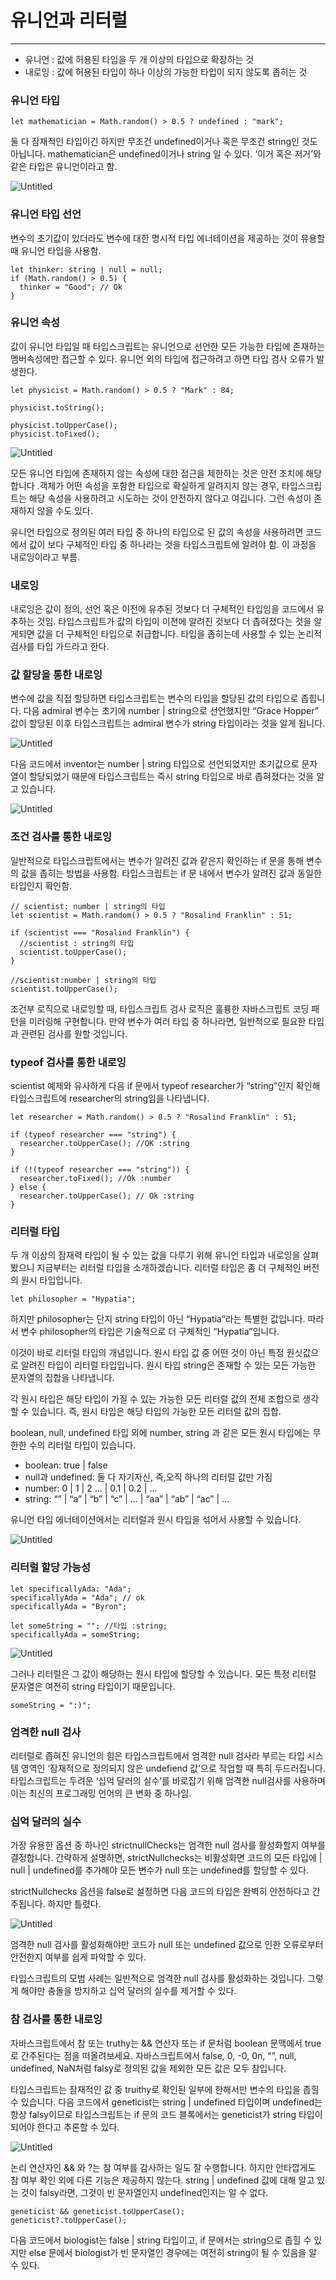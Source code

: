 # 유니언과 리터럴

---

- 유니언 : 값에 허용된 타입을 두 개 이상의 타입으로 확장하는 것
- 내로잉 : 값에 허용된 타입이 하나 이상의 가능한 타입이 되지 않도록 좁히는 것

### 유니언 타입

```tsx
let mathematician = Math.random() > 0.5 ? undefined : "mark";
```

둘 다 잠재적인 타입이긴 하지만 무조건 undefined이거나 혹은 무조건 string인 것도 아닙니다. mathematician은 undefined이거나 string 일 수 있다. ‘이거 혹은 저거’와 같은 타입은 유니언이라고 함.

![Untitled](https://s3-us-west-2.amazonaws.com/secure.notion-static.com/0082608c-a10e-4662-8f75-448a3101b0d0/Untitled.png)

### 유니언 타입 선언

변수의 초기값이 있더라도 변수에 대한 명시적 타입 에너테이션을 제공하는 것이 유용할 때 유니언 타입을 사용함.

```tsx
let thinker: string | null = null;
if (Math.random() > 0.5) {
  thinker = "Good"; // Ok
}
```

### 유니언 속성

값이 유니언 타입일 때 타입스크립트는 유니언으로 선언한 모든 가능한 타입에 존재하는 멤버속성에만 접근할 수 있다. 유니언 외의 타입에 접근하려고 하면 타입 검사 오류가 발생한다.

```tsx
let physicist = Math.random() > 0.5 ? "Mark" : 84;

physicist.toString();

physicist.toUpperCase();
physicist.toFixed();
```

![Untitled](https://s3-us-west-2.amazonaws.com/secure.notion-static.com/f68e2959-a3d5-40df-927f-f48f9bf01405/Untitled.png)

모든 유니언 타입에 존재하지 않는 속성에 대한 접근을 제한하는 것은 안전 조치에 해당합니다 .객체가 어떤 속성을 포함한 타입으로 확실하게 알려지지 않는 경우, 타입스크립트는 해당 속성을 사용하려고 시도하는 것이 안전하지 않다고 여깁니다. 그런 속성이 존재하지 않을 수도 있다.

유니언 타입으로 정의된 여러 타입 중 하나의 타입으로 된 값의 속성을 사용하려면 코드에서 값이 보다 구체적인 타입 중 하나라는 것을 타입스크립트에 알려야 함. 이 과정을 내로잉이라고 부름.

### 내로잉

내로잉은 값이 정의, 선언 혹은 이전에 유추된 것보다 더 구체적인 타입임을 코드에서 유추하는 것임. 타입스크립트가 값의 타입이 이전에 알려진 것보다 더 좁혀졌다는 것을 알게되면 값을 더 구체적인 타입으로 취급합니다. 타입을 좁히는데 사용할 수 있는 논리적 검사를 타입 가드라고 한다.

### 값 할당을 통한 내로잉

변수에 값을 직접 할당하면 타입스크립트는 변수의 타입을 할당된 값의 타입으로 좁힙니다. 다음 admiral 변수는 초기에 number | string으로 선언했지만 “Grace Hopper” 값이 할당된 이후 타입스크립트는 admiral 변수가 string 타입이라는 것을 알게 됩니다.

![Untitled](https://s3-us-west-2.amazonaws.com/secure.notion-static.com/56d55dc5-ffc1-4382-91b5-b947fb299cf2/Untitled.png)

다음 코드에서 inventor는 number | string 타입으로 선언되었지만 초기값으로 문자열이 할당되었기 때문에 타입스크립트는 즉시 string 타입으로 바로 좁혀졌다는 것을 알고 있습니다.

![Untitled](https://s3-us-west-2.amazonaws.com/secure.notion-static.com/1e25b09d-2aef-49e2-b805-d6b02c0b459a/Untitled.png)

### 조건 검사를 통한 내로잉

일반적으로 타입스크립트에서는 변수가 알려진 값과 같은지 확인하는 if 문을 통해 변수의 값을 좁히는 방법을 사용함. 타입스크립트는 if 문 내에서 변수가 알려진 값과 동일한 타입인지 확인함.

```tsx
// scientist: number | string의 타입
let scientist = Math.random() > 0.5 ? "Rosalind Franklin" : 51;

if (scientist === "Rosalind Franklin") {
  //scientist : string의 타입
  scientist.toUpperCase();
}

//scientist:number | string의 타입
scientist.toUpperCase();
```

조건부 로직으로 내로잉할 때, 타입스크립트 검사 로직은 훌륭한 자바스크립트 코딩 패턴을 미러링해 구현합니다. 만약 변수가 여러 타입 중 하나라면, 일반적으로 필요한 타입과 관련된 검사를 원할 것입니다.

### typeof 검사를 통한 내로잉

scientist 예제와 유사하게 다음 if 문에서 typeof researcher가 “string”인지 확인해 타입스크립트에 researcher의 string임을 나타냅니다.

```tsx
let researcher = Math.random() > 0.5 ? "Rosalind Franklin" : 51;

if (typeof researcher === "string") {
  researcher.toUpperCase(); //OK :string
}

if (!(typeof researcher === "string")) {
  researcher.toFixed(); //Ok :number
} else {
  researcher.toUpperCase(); // Ok :string
}
```

### 리터럴 타입

두 개 이상의 잠재력 타입이 될 수 있는 값을 다루기 위해 유니언 타입과 내로잉을 살펴봤으니 지금부터는 리터럴 타입을 소개하겠습니다. 리터럴 타입은 좀 더 구체적인 버전의 원시 타입입니다.

```tsx
let philosopher = "Hypatia";
```

하지만 philosopher는 단지 string 타입이 아닌 “Hypatia”라는 특별한 값입니다. 따라서 변수 philosopher의 타입은 기술적으로 더 구체적인 “Hypatia”입니다.

이것이 바로 리터럴 타입의 개념입니다. 원시 타입 값 중 어떤 것이 아닌 특정 원싯값으로 알려진 타입이 리터럴 타입입니다. 원시 타입 string은 존재할 수 있는 모든 가능한 문자열의 집합을 나타냅니다.

각 원시 타입은 해당 타입이 가질 수 있는 가능한 모든 리터럴 값의 전체 조합으로 생각할 수 있습니다. 즉, 원시 타입은 해당 타입의 가능한 모든 리터럴 값의 집합.

boolean, null, undefined 타입 외에 number, string 과 같은 모든 원시 타입에는 무한한 수의 리터럴 타입이 있습니다.

- boolean: true | false
- null과 undefined: 둘 다 자기자신, 즉,오직 하나의 리터럴 값만 가짐
- number: 0 | 1 | 2 … | 0.1 | 0.2 | ...
- string: “” | “a” | “b” | “c” | … | “aa” | “ab” | “ac” | …

유니언 타입 에너테이션에서는 리터럴과 원시 타입을 섞어서 사용할 수 있습니다.

![Untitled](https://s3-us-west-2.amazonaws.com/secure.notion-static.com/2eddffb3-45f9-4b2a-aabd-25f900a1e3fa/Untitled.png)

### 리터럴 할당 가능성

```tsx
let specificallyAda: "Ada";
specificallyAda = "Ada"; // ok
specificallyAda = "Byron";

let someString = ""; //타입 :string;
specificallyAda = someString;
```

![Untitled](https://s3-us-west-2.amazonaws.com/secure.notion-static.com/33218b79-e669-4148-974d-b27f67a288f4/Untitled.png)

그러나 리터럴은 그 값이 해당하는 원시 타입에 할당할 수 있습니다. 모든 특정 리터럴 문자열은 여전히 string 타입이기 때문입니다.

```tsx
someString = ":)";
```

### 엄격한 null 검사

리터럴로 좁혀진 유니언의 힘은 타입스크립트에서 엄격한 null 검사라 부르는 타입 시스템 영역인 ‘잠재적으로 정의되지 않은 undefiend 값’으로 작업할 때 특히 두드러집니다. 타입스크립트는 두려운 ‘십억 달러의 실수’를 바로잡기 위해 엄격한 null검사를 사용하며 이는 최신의 프로그래밍 언어의 큰 변화 중 하나임.

### 십억 달러의 실수

가장 유용한 옵션 중 하나인 strictnullChecks는 엄격한 null 검사를 활성화할지 여부를 결정합니다. 간략하게 설명하면, strictNullchecks는 비활성화면 코드의 모든 타입에 | null | undefined를 추가해야 모든 변수가 null 또는 undefined를 할당할 수 있다.

strictNullchecks 옵션을 false로 설정하면 다음 코드의 타입은 완벽히 안전하다고 간주됩니다. 하지만 틀렸다.

![Untitled](https://s3-us-west-2.amazonaws.com/secure.notion-static.com/6d3d3612-b8b5-4ea3-b111-3a95b9cc752a/Untitled.png)

엄격한 null 검사를 활성화해야만 코드가 null 또는 undefined 값으로 인한 오류로부터 안전한지 여부를 쉽게 파악할 수 있다.

타입스크립트의 모범 사례는 일반적으로 엄격한 null 검사를 활성화하는 것입니다. 그렇게 해야만 충돌을 방지하고 십억 달러의 실수를 제거할 수 있다.

### 참 검사를 통한 내로잉

자바스크립트에서 참 또는 truthy는 && 연산자 또는 if 문처럼 boolean 문맥에서 true로 간주된다는 점을 떠올려보세요. 자바스크립트에서 false, 0, -0, 0n, “”, null, undefined, NaN처럼 falsy로 정의된 값을 제외한 모든 값은 모두 참입니다.

타입스크립트는 잠재적인 값 중 truithy로 확인된 일부에 한해서만 변수의 타입을 좁힐 수 있습니다. 다음 코드에서 geneticist는 string | undefined 타입이며 undefined는 항상 falsy이므로 타입스크립트는 if 문의 코드 블록에서는 geneticist가 string 타입이 되어야 한다고 추론할 수 있다.

![Untitled](https://s3-us-west-2.amazonaws.com/secure.notion-static.com/f20dc9ca-d74e-4cd1-8b77-2a2a920a7e6f/Untitled.png)

논리 연산자인 && 와 ?는 참 여부를 감사하는 일도 잘 수행합니다. 하지만 안타깝게도 참 여부 확인 외에 다른 기능은 제공하지 않는다. string | undefined 값에 대해 알고 있는 것이 falsy라면, 그것이 빈 문자열인지 undefined인지는 알 수 없다.

```tsx
geneticist && geneticist.toUpperCase();
geneticist?.toUpperCase();
```

다음 코드에서 biologist는 false | string 타입이고, if 문에서는 string으로 좁힐 수 있지만 else 문에서 biologist가 빈 문자열인 경우에는 여전히 string이 될 수 있음을 알 수 있다.
